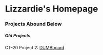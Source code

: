 <html>
	<body>
    	<h1>Lizzardie's Homepage</h1>
    	<h3>Projects Abound Below</h3>
    	<h5>Old Projects</h5>
	<p>CT-20 Project 2: <a href=”lizzardie_CT-120.github.io/DUMBboard/index.html”>DUMBboard</a></p>
	</body>
</html>

  


